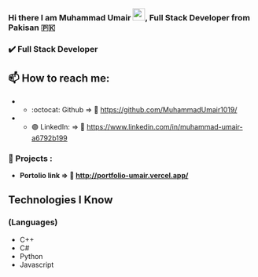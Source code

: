 ### Hi there I am Muhammad Umair <img height="25px" src="https://media.giphy.com/media/hvRJCLFzcasrR4ia7z/giphy.gif" width="25px">, Full Stack Developer from Pakisan :pakistan: 

### :heavy_check_mark: Full Stack Developer 


## 📫 How to reach me:  

- - :octocat: Github              => :link:	https://github.com/MuhammadUmair1019/
- - :purple_circle: LinkedIn:     => :link:	https://www.linkedin.com/in/muhammad-umair-a6792b199
<!-- - - :large_blue_diamond: Facebook (Page): => :link:	https://www.facebook.com/developerJunaid -->

### :medal_sports: Projects :
- **Portolio link => :link: http://portfolio-umair.vercel.app/**

## Technologies I Know

### (Languages)
- C++ 
- C#
- Python
- Javascript
